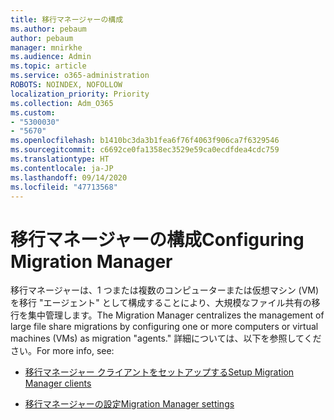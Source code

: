 ```yaml
---
title: 移行マネージャーの構成
ms.author: pebaum
author: pebaum
manager: mnirkhe
ms.audience: Admin
ms.topic: article
ms.service: o365-administration
ROBOTS: NOINDEX, NOFOLLOW
localization_priority: Priority
ms.collection: Adm_O365
ms.custom:
- "5300030"
- "5670"
ms.openlocfilehash: b1410bc3da3b1fea6f76f4063f906ca7f6329546
ms.sourcegitcommit: c6692ce0fa1358ec3529e59ca0ecdfdea4cdc759
ms.translationtype: HT
ms.contentlocale: ja-JP
ms.lasthandoff: 09/14/2020
ms.locfileid: "47713568"
---
```

# <a name="configuring-migration-manager"></a><span data-ttu-id="af400-102">移行マネージャーの構成</span><span class="sxs-lookup"><span data-stu-id="af400-102">Configuring Migration Manager</span></span>

<span data-ttu-id="af400-103">移行マネージャーは、1 つまたは複数のコンピューターまたは仮想マシン (VM) を移行 "エージェント" として構成することにより、大規模なファイル共有の移行を集中管理します。</span><span class="sxs-lookup"><span data-stu-id="af400-103">The Migration Manager centralizes the management of large file share migrations by configuring one or more computers or virtual machines (VMs) as migration "agents."</span></span> <span data-ttu-id="af400-104">詳細については、以下を参照してください。</span><span class="sxs-lookup"><span data-stu-id="af400-104">For more info, see:</span></span>

- [<span data-ttu-id="af400-105">移行マネージャー クライアントをセットアップする</span><span class="sxs-lookup"><span data-stu-id="af400-105">Setup Migration Manager clients</span></span>](https://docs.microsoft.com/sharepointmigration/mm-setup-clients)

- [<span data-ttu-id="af400-106">移行マネージャーの設定</span><span class="sxs-lookup"><span data-stu-id="af400-106">Migration Manager settings</span></span>](https://docs.microsoft.com/sharepointmigration/mm-settings)
